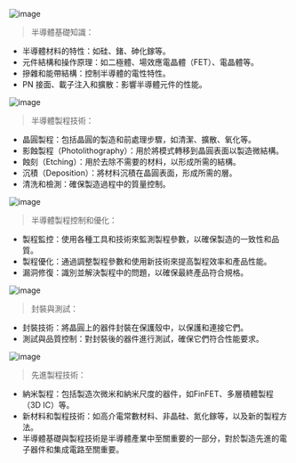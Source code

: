 


 ![image](https://github.com/His-Lin/ITEE2024/assets/144580635/354451ee-07e6-4250-b06b-6e9165553367)

> 半導體基礎知識：

- 半導體材料的特性：如硅、鍺、砷化鎵等。
- 元件結構和操作原理：如二極體、場效應電晶體（FET）、電晶體等。
- 摻雜和能帶結構：控制半導體的電性特性。
- PN 接面、載子注入和擴散：影響半導體元件的性能。




![image](https://github.com/His-Lin/ITEE2024/assets/144580635/ff9ca3e7-5cf6-41f0-a2aa-6af01eee78c4)

> 半導體製程技術：

- 晶圓製程：包括晶圓的製造和前處理步驟，如清潔、擴散、氧化等。
- 影蝕製程（Photolithography）：用於將模式轉移到晶圓表面以製造微結構。
- 蝕刻（Etching）：用於去除不需要的材料，以形成所需的結構。
- 沉積（Deposition）：將材料沉積在晶圓表面，形成所需的層。
- 清洗和檢測：確保製造過程中的質量控制。


![image](https://github.com/His-Lin/ITEE2024/assets/144580635/1b2d0741-7854-4a79-8289-043829612af3)

> 半導體製程控制和優化：

- 製程監控：使用各種工具和技術來監測製程參數，以確保製造的一致性和品質。
- 製程優化：通過調整製程參數和使用新技術來提高製程效率和產品性能。
- 漏洞修復：識別並解決製程中的問題，以確保最終產品符合規格。


![image](https://github.com/His-Lin/ITEE2024/assets/144580635/dd2cdd8c-f875-437f-b7bc-01f6eb9a95a8)

> 封裝與測試：

- 封裝技術：將晶圓上的器件封裝在保護殼中，以保護和連接它們。
- 測試與品質控制：對封裝後的器件進行測試，確保它們符合性能要求。


![image](https://github.com/His-Lin/ITEE2024/assets/144580635/1cf3fcaf-f43d-47ea-8c5f-4fec4942131e)

> 先進製程技術：

- 納米製程：包括製造次微米和納米尺度的器件，如FinFET、多層積體製程（3D IC）等。
- 新材料和製程技術：如高介電常數材料、非晶硅、氮化鎵等，以及新的製程方法。
- 半導體基礎與製程技術是半導體產業中至關重要的一部分，對於製造先進的電子器件和集成電路至關重要。
